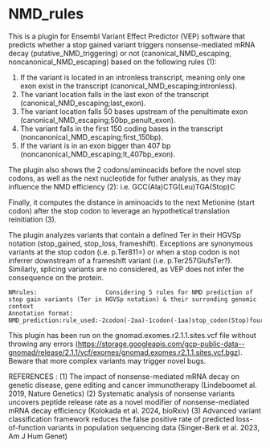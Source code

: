 # NMD_rules

This is a plugin for Ensembl Variant Effect Predictor (VEP) software that predicts whether a stop gained variant triggers nonsense-mediated 
mRNA decay (putative_NMD_triggering) or not (canonical_NMD_escaping, noncanonical_NMD_escaping) based on the following rules (1):

1. If the variant is located in an intronless transcript, meaning only one exon exist in the transcript (canonical_NMD_escaping;intronless). 
2. The variant location  falls in the last exon of the transcript (canonical_NMD_escaping;last_exon).
3. The variant location falls  50 bases upstream of the penultimate exon (canonical_NMD_escaping;50bp_penult_exon).
4. The variant falls in the first 150 coding bases in the transcript (noncanonical_NMD_escaping;first_150bp). 
5. If the variant is in an exon bigger than 407 bp (noncanonical_NMD_escaping;lt_407bp_exon). 

The plugin also shows the 2 codons/aminoacids before the novel stop codons, as well as the next nucleotide for futher analysis, as they may influence the NMD efficiency (2):
    i.e. GCC(Ala)CTG(Leu)TGA(Stop)C

Finally, it computes the distance in aminoacids to the next Metionine (start codon) after the stop codon to leverage an hypothetical translation reinitiation (3). 

The plugin analyzes variants that contain a defined Ter in their HGVSp notation (stop_gained, stop_loss, frameshift). Exceptions are synonymous variants at the stop codon (i.e. p.Ter811=) or when a stop codon is not inferrer downstream of a frameshift variant (i.e. p.Ter257GlufsTer?). Similarly, splicing variants are no considered, as VEP does not infer the consequence on the protein.

```
NMrules:                   Considering 5 rules for NMD prediction of stop gain variants (Ter in HGVSp notation) & their surronding genomic context
Annotation format:         NMD_prediction:rule_used:-2codon(-2aa)-1codon(-1aa)stop_codon(Stop)fourth_letter:distance_in_aa_to_next_Met
```

This plugin has been run on the gnomad.exomes.r2.1.1.sites.vcf file without throwing any errors (https://storage.googleapis.com/gcp-public-data--gnomad/release/2.1.1/vcf/exomes/gnomad.exomes.r2.1.1.sites.vcf.bgz). Beware that more complex variants may trigger novel bugs.

REFERENCES :
(1) The impact of nonsense-mediated mRNA decay on genetic disease, gene editing and cancer immunotherapy (Lindeboomet al. 2019, Nature Genetics)
(2) Systematic analysis of nonsense variants uncovers peptide release rate as a novel modifier of nonsense-mediated mRNA decay efficiency (Kolokada et al. 2024, bioRxiv)
(3) Advanced variant classification framework reduces the false positive rate of predicted loss-of-function variants in population sequencing data (Singer-Berk et al. 2023, Am J Hum Genet)


